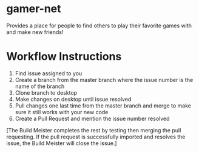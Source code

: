 # gamer-net
Provides a place for people to find others to play their favorite games with and make new friends!

# Workflow Instructions
1) Find issue assigned to you
2) Create a branch from the master branch where the issue number is the name of the branch
3) Clone branch to desktop
4) Make changes on desktop until issue resolved
5) Pull changes one last time from the master branch and merge to make sure it still works with your new code
6) Create a Pull Request and mention the issue number resolved

[The Build Meister completes the rest by testing then merging the pull requesting. If the pull request is successfully imported and resolves the issue, the Build Meister will close the issue.]
